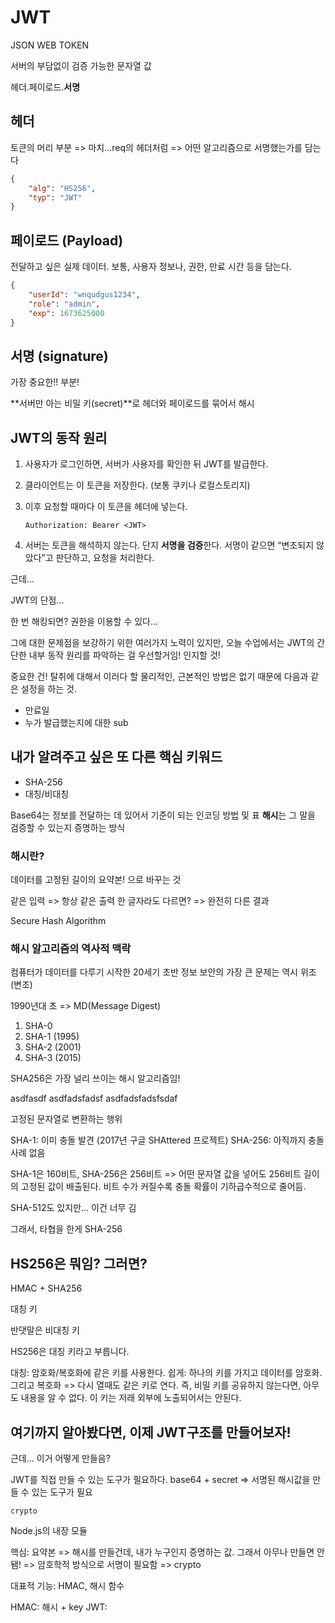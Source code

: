 # JWT

JSON WEB TOKEN

서버의 부담없이 검증 가능한 문자열 값

헤더.페이로드.**서명**

## 헤더

토큰의 머리 부분 => 마치...req의 헤더처럼
=> 어떤 알고리즘으로 서명했는가를 담는다

```json
{
    "alg": "HS256",
    "typ": "JWT"
}
```

## 페이로드 (Payload)

전달하고 싶은 실제 데이터.
보통, 사용자 정보나, 권한, 만료 시간 등을 담는다.

```json
{
    "userId": "wnqudgus1234",
    "role": "admin",
    "exp": 1673625000
}
```

## 서명 (signature)

가장 중요한!! 부분!

**서버만 아는 비밀 키(secret)**로
헤더와 페이로드를 묶어서 해시

## JWT의 동작 원리

1. 사용자가 로그인하면,
   서버가 사용자를 확인한 뒤 JWT를 발급한다.

2. 클라이언트는 이 토큰을 저장한다.
   (보통 쿠키나 로컬스토리지)

3. 이후 요청할 때마다 이 토큰을 헤더에 넣는다.

   ```
   Authorization: Bearer <JWT>
   ```

4. 서버는 토큰을 해석하지 않는다.
   단지 **서명을 검증**한다.
   서명이 같으면 “변조되지 않았다”고 판단하고, 요청을 처리한다.

근데...

JWT의 단점...

한 번 해킹되면? 권한을 이용할 수 있다...

그에 대한 문제점을 보강하기 위한 여러가지 노력이 있지만,
오늘 수업에서는 JWT의 간단한 내부 동작 원리를 파악하는 걸 우선할거임!
인지할 것!

중요한 건! 탈취에 대해서 이러다 할 물리적인, 근본적인 방법은 없기 때문에
다음과 같은 설정을 하는 것.

- 만료일
- 누가 발급했는지에 대한 sub

## 내가 알려주고 싶은 또 다른 핵심 키워드

- SHA-256
- 대칭/비대칭

Base64는 정보를 전달하는 데 있어서 기준이 되는 인코딩 방법 및 표
**해시**는 그 말을 검증할 수 있는지 증명하는 방식

### 해시란?

데이터를 고정된 길이의 요약본! 으로 바꾸는 것

같은 입력 => 항상 같은 출력
한 글자라도 다르면? => 완전히 다른 결과

Secure Hash Algorithm

### 해시 알고리즘의 역사적 맥락

컴퓨터가 데이터를 다루기 시작한 20세기 초반
정보 보안의 가장 큰 문제는 역시 위조(변조)

1990년대 초 => MD(Message Digest)

1. SHA-0
2. SHA-1 (1995)
3. SHA-2 (2001)
4. SHA-3 (2015)

SHA256은 가장 널리 쓰이는 해시 알고리즘임!

asdfasdf
asdfadsfadsf
asdfadsfadsfsdaf

고정된 문자열로 변환하는 행위

SHA-1: 이미 충돌 발견 (2017년 구글 SHAttered 프로젝트)
SHA-256: 아직까지 충돌 사례 없음

SHA-1은 160비트, SHA-256은 256비트
=> 어떤 문자열 값을 넣어도 256비트 길이의 고정된 값이 배출된다.
비트 수가 커질수록 충돌 확률이 기하급수적으로 줄어듬.

SHA-512도 있지만... 이건 너무 김 

그래서, 타협을 한게 SHA-256

## HS256은 뭐임? 그러면?

HMAC + SHA256

대칭 키

반댓말은 비대칭 키

HS256은 대칭 키라고 부릅니다.

대칭: 암호화/복호화에 같은 키를 사용한다.
쉽게: 하나의 키를 가지고 데이터를 암호화. 그리고 복호화 => 다시 열때도 같은 키로 연다.
즉, 비밀 키를 공유하지 않는다면, 아무도 내용을 알 수 없다.
이 키는 저래 외부에 노출되어서는 안된다.

## 여기까지 알아봤다면, 이제 JWT구조를 만들어보자!

근데... 이거 어떻게 만들음?

JWT를 직접 만들 수 있는 도구가 필요하다.
base64 + secret => 서명된 해시값을 만들 수 있는 도구가 필요

`crypto`

Node.js의 내장 모듈

핵심: 요약본 => 해시를 만들건데, 내가 누구인지 증명하는 값.
그래서 아무나 만들면 안됌!
=> 암호학적 방식으로 서명이 필요함
=> crypto

대표적 기능: HMAC, 해시 함수

HMAC: 해시 + key
JWT: 